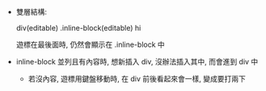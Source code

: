  - 雙層結構:

    div(editable)
      .inline-block(editable) hi
   
   遊標在最後面時, 仍然會顯示在 .inline-block 中

 - inline-block 並列且有內容時, 想新插入 div, 沒辦法插入其中, 而會進到 div 中
   - 若沒內容, 遊標用鍵盤移動時, 在 div 前後看起來會一樣, 變成要打兩下
